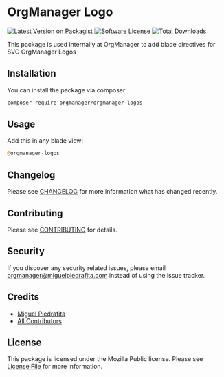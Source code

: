 # OrgManager Logo

[![Latest Version on Packagist](https://img.shields.io/packagist/v/orgmanager/orgmanager-logos.svg?style=flat-square)](https://packagist.org/packages/orgmanager/orgmanager-logos)
[![Software License](https://img.shields.io/badge/license-AGPLv3-blue.svg?style=flat-square)](LICENSE.md)
[![Total Downloads](https://img.shields.io/packagist/dt/orgmanager/orgmanager-logos.svg?style=flat-square)](https://packagist.org/packages/orgmanager/orgmanager-logos)

This package is used internally at OrgManager to add blade directives for SVG OrgManager Logos

## Installation

You can install the package via composer:

``` bash
composer require orgmanager/orgmanager-logos
```

## Usage

Add this in any blade view:

``` php
@orgmanager-logos
```

## Changelog

Please see [CHANGELOG](CHANGELOG.md) for more information what has changed recently.

## Contributing

Please see [CONTRIBUTING](CONTRIBUTING.md) for details.

## Security

If you discover any security related issues, please email orgmanager@miguelpiedrafita.com instead of using the issue tracker.

## Credits

- [Miguel Piedrafita](https://github.com/orgmanager)
- [All Contributors](../../contributors)

## License

This package is licensed under the Mozilla Public license. Please see [License File](LICENSE.md) for more information.
